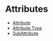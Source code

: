 # Attributes

  * [Attribute](/beta/attributes/attribute)
  * [Attribute Type](/beta/attributes/attribute_type)
  * [SubAttribute](/beta/attributes/subattribute)
